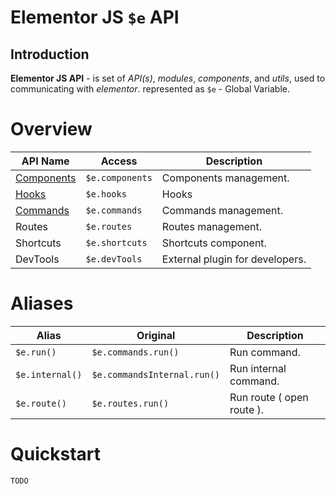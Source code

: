 # Elementor JS `$e`  API
## Introduction

**Elementor JS API** - is set of *API(s)*, *modules*, *components*, and *utils*, used to communicating with *elementor*.
 represented as `$e` - Global Variable.

# Overview
| API Name                                              | Access          | Description                    |
|-------------------------------------------------------|-----------------|--------------------------------|
| [Components](core/components.md)                      | `$e.components` | Components management.
| [Hooks](core/hooks.md)                                | `$e.hooks`      | Hooks   
| [Commands](core/commands.md)                          | `$e.commands`   | Commands management.
| Routes                                                | `$e.routes`     | Routes management.   
| Shortcuts                                             | `$e.shortcuts`  | Shortcuts component.      
| DevTools                                              | `$e.devTools`   | External plugin for developers. 


# Aliases
| Alias           | Original                    | Description			      |
|-----------------|-----------------------------|---------------------------|
| `$e.run()`      | `$e.commands.run()`         | Run command.              |
| `$e.internal()` | `$e.commandsInternal.run()` | Run internal command.     |
| `$e.route()`    | `$e.routes.run()`           | Run route ( open route ). |

# Quickstart
    TODO

